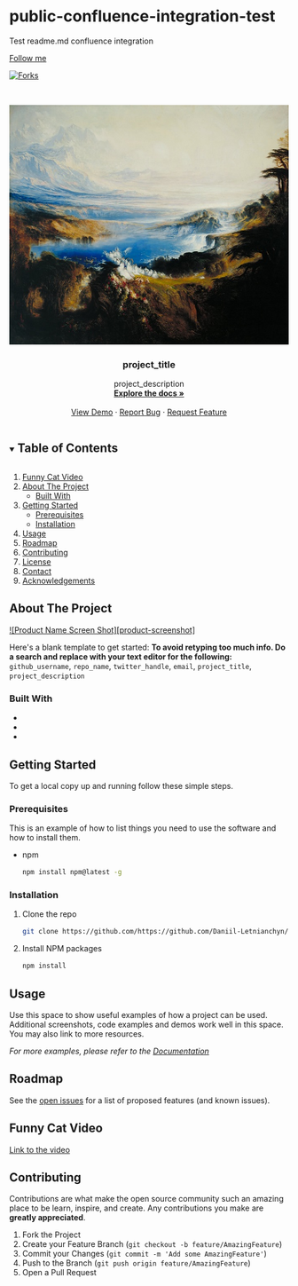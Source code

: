 # public-confluence-integration-test
Test readme.md confluence integration

[Follow me](Docs/Readme.md)

[![Forks][forks-shield]][forks-url]


<br />
<p align="center">
  <a href="https://github.com/Daniil-Letnianchyn/public-confluence-integration-test">
    <img src="images/Haven.jpg" alt="Logo1" width="675" height="432">
  </a>

  <h3 align="center">project_title</h3>

  <p align="center">
    project_description
    <br />
    <a href="https://github.com/Daniil-Letnianchyn/public-confluence-integration-test"><strong>Explore the docs »</strong></a>
    <br />
    <br />
    <a href="https://github.com/Daniil-Letnianchyn/public-confluence-integration-test">View Demo</a>
    ·
    <a href="https://github.com/Daniil-Letnianchyn/public-confluence-integration-test/issues">Report Bug</a>
    ·
    <a href="https://github.com/Daniil-Letnianchyn/public-confluence-integration-test/issues">Request Feature</a>
  </p>
</p>



<!-- TABLE OF CONTENTS -->
<details open="open">
  <summary><h2 style="display: inline-block">Table of Contents</h2></summary>
  <ol>
    <li><a href="#funny-cat-video">Funny Cat Video</a></li>
    <li>
      <a href="#about-the-project">About The Project</a>
      <ul>
        <li><a href="#built-with">Built With</a></li>
      </ul>
    </li>
    <li>
      <a href="#getting-started">Getting Started</a>
      <ul>
        <li><a href="#prerequisites">Prerequisites</a></li>
        <li><a href="#installation">Installation</a></li>
      </ul>
    </li>
    <li><a href="#usage">Usage</a></li>
    <li><a href="#roadmap">Roadmap</a></li>
    <li><a href="#contributing">Contributing</a></li>
    <li><a href="#license">License</a></li>
    <li><a href="#contact">Contact</a></li>
    <li><a href="#acknowledgements">Acknowledgements</a></li>
  </ol>
</details>



<!-- ABOUT THE PROJECT -->
## About The Project

[![Product Name Screen Shot][product-screenshot]](https://example.com)

Here's a blank template to get started:
**To avoid retyping too much info. Do a search and replace with your text editor for the following:**
`github_username`, `repo_name`, `twitter_handle`, `email`, `project_title`, `project_description`


### Built With

* []()
* []()
* []()



<!-- GETTING STARTED -->
## Getting Started

To get a local copy up and running follow these simple steps.

### Prerequisites

This is an example of how to list things you need to use the software and how to install them.
* npm
  ```sh
  npm install npm@latest -g
  ```

### Installation

1. Clone the repo
   ```sh
   git clone https://github.com/https://github.com/Daniil-Letnianchyn/public-confluence-integration-test.git
   ```
2. Install NPM packages
   ```sh
   npm install
   ```



<!-- USAGE EXAMPLES -->
## Usage

Use this space to show useful examples of how a project can be used. Additional screenshots, code examples and demos work well in this space. You may also link to more resources.

_For more examples, please refer to the [Documentation](https://example.com)_



<!-- ROADMAP -->
## Roadmap

See the [open issues](https://github.com/github_username/repo_name/issues) for a list of proposed features (and known issues).

## Funny Cat Video
[Link to the video](https://www.youtube.com/watch?v=tpiyEe_CqB4)

<!-- CONTRIBUTING -->
## Contributing

Contributions are what make the open source community such an amazing place to be learn, inspire, and create. Any contributions you make are **greatly appreciated**.

1. Fork the Project
2. Create your Feature Branch (`git checkout -b feature/AmazingFeature`)
3. Commit your Changes (`git commit -m 'Add some AmazingFeature'`)
4. Push to the Branch (`git push origin feature/AmazingFeature`)
5. Open a Pull Request








[forks-shield]: https://img.shields.io/github/forks/daniil-letnianchyn/public-confluence-integration-test.svg?style=for-the-badge
[forks-url]: https://github.com/daniil-letnianchyn/public-confluence-integration-test/network/members
